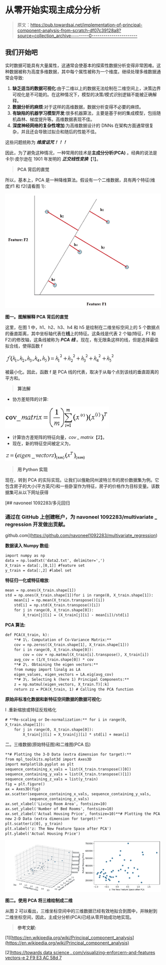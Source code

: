 # 从零开始实现主成分分析

> 原文：<https://pub.towardsai.net/implementation-of-principal-component-analysis-from-scratch-df07c39128a8?source=collection_archive---------0----------------------->

## 我们开始吧

实时数据可能具有大量属性，这通常会使基本的探索性数据分析变得非常困难。这种数据被称为高度多维数据，其中每个属性被称为一个维度。继续处理多维数据通常会导致:

1.  **缺乏适当的数据可视化**:由于二维以上的数据无法绘制在二维空间上，决策边界可视化是不可能的。在这种情况下，模型的决策/模式识别逻辑不能被正确解释。
2.  **数据分析的麻烦**:对于这样的高维数据，数据分析变得不必要的麻烦。
3.  **有缺陷的机器学习模型开发**:很多机器算法，主要是基于树的集成模型，包括随机森林、梯度提升等。高维数据表现不佳。
4.  **深度神经网络的复杂性增加**:为高维数据设计的 DNNs 在架构方面通常很复杂，并且还会导致过拟合和随后的性能不佳。

这些问题统称为 ***维度诅咒！！！***

因此，为了避免这种情况，一种常用的技术是**主成分分析(PCA)** 。经典的说法是卡尔·皮尔逊在 1901 年发明的 ***正交线性变换***【1】。

> **PCA 背后的直觉**

所以，基本上，PCA 是一种降维算法。假设有一个二维数据，具有两个特征(维度)f1 和 f2(请看图 1):

![](img/0921c9a0d58d9efc7c64a265d47a2f12.png)

**图一。图解解释 PCA 背后的直觉**

这里，在图 1 中，h1、h2、h3、h4 和 h5 是绘制在二维坐标空间上的 5 个数据点的垂直距离，其中坐标轴代表在**线**上的特征。这条线是代表 2 个轴(特征，F1 和 F2)的修改轴，这条线被称为 ***PCA 线*** 。现在，有无限条这样的线，但是选择最佳拟合线，使得函数 f

![](img/ba9e8abf7476e6a200eac7aaff3cd5b7.png)

被最小化。因此，函数 f 是 PCA 线的代表，取决于从每个点到该线的垂直距离的平方和。

> **算法解**

*   协方差矩阵的计算:

![](img/d371e0cfc8c7a2fbf3368deee6644da6.png)

*   计算协方差矩阵的特征向量，*cov _ matrix*【2】。
*   现在，新的特征空间被定义为，

![](img/b949f70e78db37f5af24dbe819aee3e0.png)

> **用 Python 实现**

现在，转到 PCA 的实际实现。让我们以俄勒冈州波特兰市的房价数据集为例。它包含房子的大小(平方英尺)和一些卧室作为特征，房子的价格作为目标变量。该数据集可从以下网址获得

[](https://github.com/navoneel1092283/multivariate_regression) [## navoneel 1092283/多元回归

### 通过在 GitHub 上创建帐户，为 navoneel 1092283/multivariate _ regression 开发做出贡献。

github.com](https://github.com/navoneel1092283/multivariate_regression) 

**数据读入 Numpy 数组**:

```
import numpy as np
data = np.loadtxt('data2.txt', delimiter=',')
X_train = data[:,[0,1]] #feature set
y_train = data[:,2] #label set
```

**特征归一化或特征缩放**:

```
mean = np.ones(X_train.shape[1])
std = np.ones(X_train.shape[1])for i in range(0, X_train.shape[1]):
    mean[i] = np.mean(X_train.transpose()[i])
    std[i] = np.std(X_train.transpose()[i])
    for j in range(0, X_train.shape[0]):
        X_train[j][i] = (X_train[j][i] - mean[i])/std[i]
```

**PCA 算法:**

```
def PCA(X_train, k):
    **# 1\. Computation of Co-Variance Matrix:**
    cov = np.zeros((X_train.shape[1], X_train.shape[1]))
    for i in range(0, X_train.shape[0]):
        cov = cov + np.matmul(X_train[i].transpose(), X_train[i])
    avg_cov = (1/X_train.shape[0]) * cov
    **# 2\. Obtaining the eigen vectors:**
    from numpy import linalg as LA
    eigen_values, eigen_vectors = LA.eig(avg_cov)
    **# 3\. Selecting k (here 1) Principal Components:**
    z = np.matmul(eigen_vectors, X_train.T)[:k]
    return zz = PCA(X_train, 1) # Calling the PCA function
```

**原始非标准化数据和新特征空间数据的数据可视化:**

I .重新缩放或特征反规格化

```
# **Re-scaling or De-normalization:** for i in range(0, X_train.shape[1]):
    for j in range(0, X_train.shape[0]):
        X_train[j][i] = X_train[j][i] * std[i] + mean[i]
```

二。三维数据(原始特征图)和二维图(PCA 后)

```
**# Plotting the 3-D Data (extra dimension for target):**
from mpl_toolkits.mplot3d import Axes3D
import matplotlib.pyplot as plt
sequence_containing_x_vals = list(X_train.transpose()[0])
sequence_containing_y_vals = list(X_train.transpose()[1])
sequence_containing_z_vals = list(y_train)
fig = plt.figure()
ax = Axes3D(fig)
ax.scatter(sequence_containing_x_vals, sequence_containing_y_vals,
           sequence_containing_z_vals)
ax.set_xlabel('Living Room Area', fontsize=10)
ax.set_ylabel('Number of Bed Rooms', fontsize=10)
ax.set_zlabel('Actual Housing Price', fontsize=10)**# Plotting the PCA new 2-D Data (extra dimension for target):**
plt.scatter(z[0], y_train)
plt.xlabel('z: The New Feature Space after PCA')
plt.ylabel('Actual Housing Price')
```

![](img/be886e0f7f9c621f329e211de37dff8a.png)

**图二。使用 PCA 将三维绘制成二维**

从图 2 可以看出，三维坐标空间中的三维数据已经有效地拟合到图中，并映射到二维坐标空间，因此，主成分分析(PCA)已经从零开始成功地实现。

> **参考文献:**

[1][https://en.wikipedia.org/wiki/Principal_component_analysis](https://en.wikipedia.org/wiki/Principal_component_analysis)

[2][https://towards data science . com/visualizing-enforcern-and-features vectors-e 2 F9 E3 AC 58d 7](https://towardsdatascience.com/visualizing-eigenvalues-and-eigenvectors-e2f9e3ac58d7)